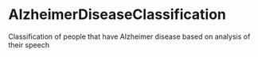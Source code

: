 # AlzheimerDiseaseClassification
Classification of people that have Alzheimer disease based on analysis of their speech 
